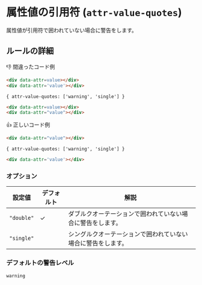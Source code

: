 # 属性値の引用符 (`attr-value-quotes`)

属性値が引用符で囲われていない場合に警告をします。

## ルールの詳細

👎 間違ったコード例

```html
<div data-attr=value></div>
<div data-attr='value'></div>
```

`{ attr-value-quotes: ['warning', 'single'] }`

```html
<div data-attr=value></div>
<div data-attr="value"></div>
```

👍 正しいコード例

```html
<div data-attr="value"></div>
```

`{ attr-value-quotes: ['warning', 'single'] }`

```html
<div data-attr='value'></div>
```

### オプション

設定値|デフォルト|解説
---|---|---
`"double"`|✓|ダブルクオーテーションで囲われていない場合に警告をします。
`"single"`||シングルクオーテーションで囲われていない場合に警告をします。

### デフォルトの警告レベル

`warning`
